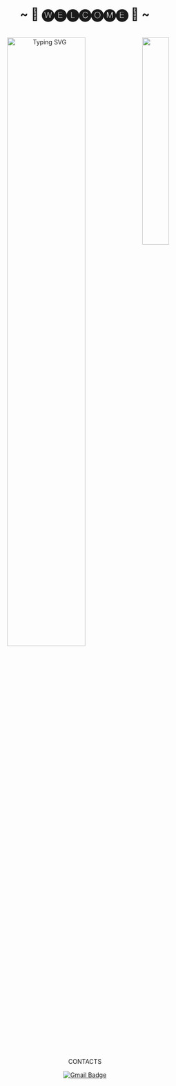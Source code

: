 <body>
  <center>
    <h1 align="center">~ 👾 🅦🅔🅛🅒🅞🅜🅔 👾 ~</h1>
<br>
<div align="center">
  <img src="/Assets/ji-hoon Glitch.png" width="35%" align="right" />
<a href="https://git.io/typing-svg"><img src="https://readme-typing-svg.demolab.com?font=Pixelify+Sans&weight=700&pause=500&color=B83BF7&center=true&vCenter=true&multiline=true&random=false&width=460&height=80&lines=Hi+Hi;I'm+Senses%2C+a+tech+goblin+and+a+glitch+enjoyer!+" alt="Typing SVG" width="60%" /></a>
<br>
  <p>CONTACTS</p>
<p align="center">
<a href="mailto:jpedrocwb@gmail.com">
        <img src="https://img.shields.io/badge/Gmail-D14836?style=for-the-badge&logo=gmail&logoColor=white" alt="Gmail Badge">
    </a>
  

</div>

